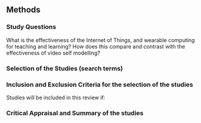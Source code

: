 ## Methods

### Study Questions

What is the effectiveness of the Internet of Things, and wearable computing for teaching and learning? How does this compare and contrast with the effectiveness of video self modelling?

### Selection of the Studies (search terms)



### Inclusion and Exclusion Criteria for the selection of the studies

Studies will be included in this review if:



### Critical Appraisal and Summary of the studies


    
    
    